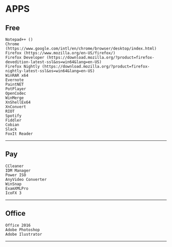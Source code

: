 # APPS

Free
---

    Notepad++ ()
    Chrome (https://www.google.com/intl/en/chrome/browser/desktop/index.html)
    Firefox (https://www.mozilla.org/en-US/firefox/)
    Firefox Developer (https://download.mozilla.org/?product=firefox-devedition-latest-ssl&os=win64&lang=en-US)
    Firefox Nightly (https://download.mozilla.org/?product=firefox-nightly-latest-ssl&os=win64&lang=en-US)
    WinRAR x64
    Evernote
    PaintNET
    PotPlayer
    OpenCodec
    WinMerge
    XnShellEx64
    XnConvert
    RIOT
    Spotify
    Fiddler
    Cobian
    Slack
    FoxIt Reader

---
Pay
---

    CCleaner
    IDM Manager
    Power ISO
    AnyVideo Converter
    WinSnap
    ExamXMLPro
    IcoFX 3
	
---
Office
---

    Office 2016
    Adobe Photoshop
    Adobe Ilustrator

---
